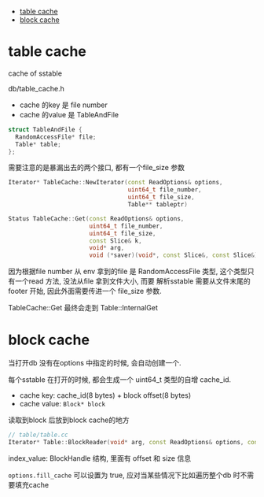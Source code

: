 - [table cache](#table-cache)
- [block cache](#block-cache)

# table cache
cache of sstable

db/table_cache.h

- cache 的key 是 file number
- cache 的value 是 TableAndFile

```cpp
struct TableAndFile {
  RandomAccessFile* file;
  Table* table;
};
```

需要注意的是暴漏出去的两个接口, 都有一个file_size 参数
```cpp
Iterator* TableCache::NewIterator(const ReadOptions& options,
                                  uint64_t file_number,
                                  uint64_t file_size,
                                  Table** tableptr)

Status TableCache::Get(const ReadOptions& options,
                       uint64_t file_number,
                       uint64_t file_size,
                       const Slice& k,
                       void* arg,
                       void (*saver)(void*, const Slice&, const Slice&))
```
因为根据file number 从 env 拿到的file 是 RandomAccessFile 类型, 这个类型只有一个read 方法, 没法从file 拿到文件大小, 而要
解析sstable 需要从文件末尾的 footer 开始, 因此外面需要传进一个 file_size 参数.

TableCache::Get 最终会走到 Table::InternalGet

# block cache
当打开db 没有在options 中指定的时候, 会自动创建一个.

每个sstable 在打开的时候, 都会生成一个 uint64_t 类型的自增 cache_id.

- cache key: cache_id(8 bytes) + block offset(8 bytes)
- cache value: `Block* block`

读取到block 后放到block cache的地方

```cpp
// table/table.cc
Iterator* Table::BlockReader(void* arg, const ReadOptions& options, const Slice& index_value)
```

index_value: BlockHandle 结构, 里面有 offset 和 size 信息

`options.fill_cache` 可以设置为 true, 应对当某些情况下比如遍历整个db 时不需要填充cache

